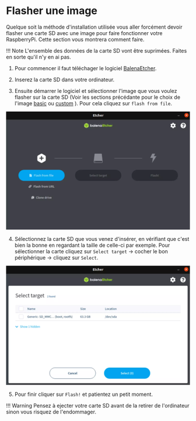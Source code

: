 # Flasher une image

Quelque soit la méthode d'installation utilisée vous aller forcément devoir flasher une carte SD avec une image pour faire fonctionner votre RaspberryPi. Cette section vous montrera comment faire.

!!! Note
    L'ensemble des données de la carte SD vont être suprimées. Faites en sorte qu'il n'y en ai pas.

1. Pour commencer il faut téléchager le logiciel [BalenaEtcher](https://www.balena.io/etcher/).

2. Inserez la carte SD dans votre ordinateur.

3. Ensuite démarrer le logiciel et sélectionner l'image que vous voulez flasher sur la carte SD (Voir les sections précédante pour le choix de l'image [basic](Configuration_facile.md) ou [custom](Configuration_custom.md) ). Pour cela cliquez sur ``flash from file``.

![Balena](configuration/balena1.webp)

4. Sélectionnez la carte SD que vous venez d'insérer, en vérifiant que c'est bien la bonne en regardant la taille de celle-ci par exemple. Pour sélectionner la carte cliquez sur ``Select target`` -> cocher le bon périphérique -> cliquez sur ``Select``.

![Balena](configuration/balena3.webp)

5. Pour finir cliquer sur ``Flash!`` et patientez un petit moment.

!!! Warning
    Pensez à ejecter votre carte SD avant de la retirer de l'ordinateur sinon vous risquez de l'endommager.
